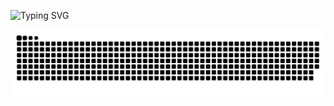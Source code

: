 <!--
- 🔭 I’m currently working on ...
- 🌱 I’m currently learning ...
- 👯 I’m looking to collaborate on ...
- 🤔 I’m looking for help with ...
- 💬 Ask me about ...
- 📫 How to reach me: ...
- 😄 Pronouns: ...
- ⚡ Fun fact: ...
-->

<!-- [![Ibrahim's github stats](https://github-readme-stats.vercel.app/api?username=ibrahimqarayev)](https://github.com/ibrahimqarayev/github-readme-stats) -->
<!-- [![Top Langs](https://github-readme-stats.vercel.app/api/top-langs/?username=ibrahimqarayev)](https://github.com/ibrahimqarayev/github-readme-stats) -->

<!-- ![Snake animation](https://github.com/ibrahimqarayev/ibrahimqarayev/blob/output/github-contribution-grid-snake.svg) -->
<!-- <a href="#">
  <img width=100% src="https://capsule-render.vercel.app/api?type=waving&color=3da37a&height=120&section=header"/>
</a> -->

![Typing SVG](https://readme-typing-svg.herokuapp.com/?color=3da37a&size=35&center=true&vCenter=true&width=1000&lines=Hi,+I'm+Ibrahim;I'm+from+Azerbaijan;I'm+a+Junior+Java+Developer;Be+Welcome!+ツ)

![Snake animation](https://github.com/JeffersonRPM/JeffersonRPM/blob/output/github-contribution-grid-snake.svg)
